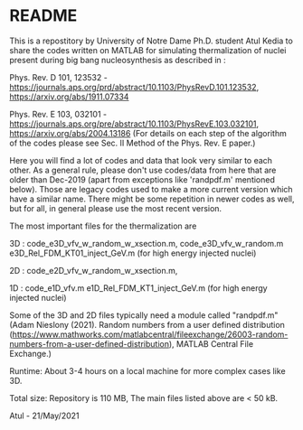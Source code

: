 # README #

This is a repostitory by University of Notre Dame Ph.D. student Atul Kedia to share the codes written on
MATLAB for simulating thermalization of nuclei present during big bang nucleosynthesis as described in :

Phys. Rev. D 101, 123532 - https://journals.aps.org/prd/abstract/10.1103/PhysRevD.101.123532, https://arxiv.org/abs/1911.07334

Phys. Rev. E 103, 032101 - https://journals.aps.org/pre/abstract/10.1103/PhysRevE.103.032101, https://arxiv.org/abs/2004.13186
(For details on each step of the algorithm of the codes please see Sec. II Method of the Phys. Rev. E paper.)

Here you will find a lot of codes and data that look very similar to each other. As a general rule, please don't
use codes/data from here that are older than Dec-2019 (apart from exceptions like 'randpdf.m' mentioned below).
Those are legacy codes used to make a more current version which have a similar name. There might be some
repetition in newer codes as well, but for all, in general please use the most recent version.

The most important files for the thermalization are 

3D : code_e3D_vfv_w_random_w_xsection.m, code_e3D_vfv_w_random.m
     e3D_Rel_FDM_KT01_inject_GeV.m (for high energy injected nuclei)

2D : code_e2D_vfv_w_random_w_xsection.m, 

1D : code_e1D_vfv.m
     e1D_Rel_FDM_KT1_inject_GeV.m (for high energy injected nuclei)

Some of the 3D and 2D files typically need a module called "randpdf.m"
(Adam Nieslony (2021). Random numbers from a user defined distribution (https://www.mathworks.com/matlabcentral/fileexchange/26003-random-numbers-from-a-user-defined-distribution), MATLAB Central File Exchange.)

Runtime: About 3-4 hours on a local machine for more complex cases like 3D.

Total size: Repository is 110 MB, The main files listed above are < 50 kB.

Atul - 21/May/2021
